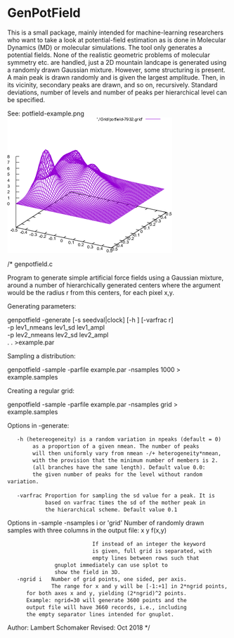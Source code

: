# GenPotField
This is a small package, mainly intended for machine-learning researchers who want to take a look at potential-field estimation as is done in Molecular Dynamics (MD) or molecular simulations. The tool only generates a potential fields. None of the realistic geometric problems of molecular symmetry etc. are handled, just a 2D mountain landcape is generated using a randomly drawn Gaussian mixture. However, some structuring is present. A main peak is drawn randomly and is given the largest amplitude. Then, in its vicinity, secondary peaks are drawn, and so on, recursively. Standard deviations, number of levels and number of peaks per hierarchical level can be specified.

See: potfield-example.png
![Example image](potfield-example.png)

/* genpotfield.c

Program to generate simple artificial force fields using a Gaussian
mixture, around a number of hierarchically generated centers 
where the argument would be the radius r from this centers, 
for each pixel x,y.

Generating parameters: 

  genpotfield -generate [-s seedval|clock] [-h <r>] [-varfrac r] \
                         -p lev1_nmeans lev1_sd lev1_ampl \
                         -p lev2_nmeans lev2_sd lev2_ampl \
			   .
			   .
		         >example.par

Sampling a distribution:

  genpotfield -sample -parfile example.par -nsamples 1000 > example.samples

Creating a regular grid:

  genpotfield -sample -parfile example.par -nsamples grid > example.samples
  
  Options in -generate:
  
       -h (hetereogeneity) is a random variation in npeaks (default = 0)
            as a proportion of a given nmean. The number of peaks
            will then uniformly vary from nmean -/+ heterogeneity*nmean,
            with the provision that the minimum number of members is 2.
            (all branches have the same length). Default value 0.0: 
            the given number of peaks for the level without random variation.
	    
       -varfrac Proportion for sampling the sd value for a peak. It is
                based on varfrac times the sd of the mother peak in
                the hierarchical scheme. Default value 0.1

   Options in -sample
       -nsamples i or 'grid'   Number of randomly drawn samples with
                               three columns in the output file:
			        x y f(x,y)
                                 
                               If instead of an integer the keyword 
                               is given, full grid is separated, with
                               empty lines between rows such that 
			       gnuplot immediately can use splot to
			       show the field in 3D.
       -ngrid i   Number of grid points, one sided, per axis. 
                  The range for x and y will be [-1:+1] in 2*ngrid points, 
		  for both axes x and y, yielding (2*ngrid)^2 points.
		  Example: ngrid=30 will generate 3600 points and the
		  output file will have 3660 records, i.e., including
		  the empty separator lines intended for gnuplot.

Author: Lambert Schomaker
Revised: Oct 2018
*/
